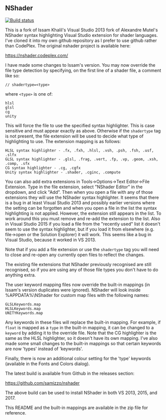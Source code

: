 ## NShader

[![Build status](https://ci.appveyor.com/api/projects/status/bpes19itxgnynpas/branch/master?svg=true)](https://ci.appveyor.com/project/izzo/nshader/branch/master)

This is a fork of Issam Khalil's Visual Studio 2013 fork of Alexandre Mutel's NShader syntax highlighting Visual Studio extension for shader languages.
I've cloned it into my own github repository as I prefer to use github rather than CodePlex. The original nshader project is available here:

https://nshader.codeplex.com/

I have made some changes to Issam's version. You may now override the file type detection by specifying, on the first line of a shader file, a comment
like so:

    // shadertype=<type>

where `<type>` is one of:

    hlsl
    glsl
    cg
    unity

This will force the file to use the specified syntax highlighter. This is case sensitive and must appear exactly as above. Otherwise if the `shadertype`
tag is not present, the file extension will be used to decide what type of highlighting to use. The extension mapping is as follows:

    HLSL syntax highlighter - .fx, .fxh, .hlsl, .vsh, .psh, .fsh, .usf, .slfx
    GLSL syntax highlighter - .glsl, .frag, .vert, .fp, .vp, .geom, .xsh, .comp, .sfx
    CG syntax highlighter - .cg, .cgfx
    Unity syntax highlighter - .shader, .cginc, .compute

You can also add extra extensions in Tools->Options->Text Editor->File Extension. Type in the file extension, select "NShader Editor" in the dropdown, and
click "Add". Then when you open a file with any of those extensions they will use the NShader syntax highlighter. It seems that there is a bug in at least
Visual Studio 2013 and possibly earlier versions where the setting can be forgotten and when you open a file in the list the syntax highlighting is not
applied. However, the extension still appears in the list. To work around this you must remove and re-add the extension to the list. Also in Visual Studio
2015 if you load a file from the "recently used" list it doesn't seem to use the syntax highlighter, but if you load it from elsewhere (e.g. file->open or
the Solution Explorer) it will work. This seems like a bug in Visual Studio, because it worked in VS 2013.

Note that if you add a file extension or use the `shadertype` tag you will need to close and re-open any currently open files to reflect the changes.

The existing file extensions that NShader previously recognised are still recognised, so if you are using any of those file types you don't have to do
anything extra.

The user keyword mapping files now override the built-in mappings (in Issam's version duplicates were ignored). NShader will look inside %APPDATA%\NShader
for custom map files with the following names:

    GLSLKeywords.map
    HLSLKeywords.map
    UNITYKeywords.map

Any keywords in these files will replace the built-in mapping. For example, if `float` is mapped as a `type` in the built-in mapping, it can be changed
to a `keyword` by adding it to the override file. Note that the CG highlighter is the same as the HLSL highlighter, so it doesn't have its own mapping.
I've also made some small changes to the built-in mappings so that certain keywords are now 'types' instead of 'keywords'.

Finally, there is now an additional colour setting for the 'type' keywords (available in the Fonts and Colors dialog).

The latest build is available from Github in the releases section:

https://github.com/samizzo/nshader

The above build can be used to install NShader in both VS 2013, 2015, and 2017.

This README and the built-in mappings are available in the zip file for reference.
